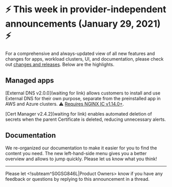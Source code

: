 # :zap: This week in provider-independent announcements (January 29, 2021) :zap:

For a comprehensive and always-updated view of all new features and changes for apps, workload clusters, UI, and documentation, please check out [changes and releases](https://docs.giantswarm.io/changes/). Below are the highlights.

## Managed apps

[External DNS v2.0.0](waiting for link) allows customers to install and use External DNS for their own purpose, separate from the preinstalled app in AWS and Azure clusters. :warning: [Requires NGINX IC v1.14.0+](https://github.com/giantswarm/external-dns-app#limitations).

[Cert Manager v2.4.2](waiting for link) enables automated deletion of secrets when the parent Certificate is deleted, reducing unnecessary alerts.

## Documentation

We re-organized our documentation to make it easier for you to find the content you need. The new left-hand-side menu gives you a better overview and allows to jump quickly. Please let us know what you think!

---
Please let <!subteam^S0GSG846L|Product Owners> know if you have any feedback or questions by replying to this announcement in a thread.
